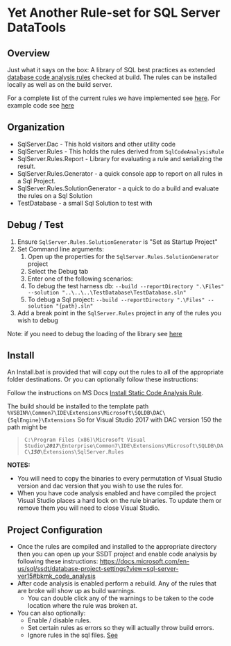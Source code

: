 # Yet Another Rule-set for SQL Server DataTools

## Overview

Just what it says on the box: A library of SQL best practices as extended [database code analysis rules](https://docs.microsoft.com/en-us/sql/ssdt/overview-of-extensibility-for-database-code-analysis-rules?view=sql-server-ver15) checked at build. The rules can be installed locally as well as on the build server.

For a complete list of the current rules we have implemented see [here](docs/table_of_contents.md). For example code see [here](https://github.com/microsoft/DACExtensions/tree/master/RuleSamples)

## Organization

- SqlServer.Dac - This hold visitors and other utility code
- SqlServer.Rules - This holds the rules derived from `SqlCodeAnalysisRule`
- SqlServer.Rules.Report - Library for evaluating a rule and serializing the result.
- SqlServer.Rules.Generator - a quick console app to report on all rules in a Sql Project.
- SqlServer.Rules.SolutionGenerator - a quick to do a build and evaluate the rules on a Sql Solution
- TestDatabase - a small Sql Solution to test with

## Debug / Test

1) Ensure `SqlServer.Rules.SolutionGenerator` is "Set as Startup Project"
1) Set Command line arguments:
    1) Open up the properties for the `SqlServer.Rules.SolutionGenerator` project
    1) Select the Debug tab
    1) Enter one of the following scenarios:
      1) To debug the test harness db: ```--build --reportDirectory ".\Files" --solution "..\..\..\TestDatabase\TestDatabase.sln"```
      1) To debug a Sql project: ```--build --reportDirectory ".\Files" --solution "{path}.sln"```
1) Add a break point in the `SqlServer.Rules` project in any of the rules you wish to debug

Note: if you need to debug the loading of the library see [here](/SqlServer.Rules/README.md)

## Install

An Install.bat is provided that will copy out the rules to all of the appropriate folder destinations. Or you can optionally follow these instructions:

Follow the instructions on MS Docs [Install Static Code Analysis Rule](https://docs.microsoft.com/en-us/sql/ssdt/walkthrough-author-custom-static-code-analysis-rule-assembly?view=sql-server-ver15#install-a-static-code-analysis-rule).

The build should be installed to the template path
`%VSBIN%\Common7\IDE\Extensions\Microsoft\SQLDB\DAC\{SqlEngine}\Extensions`
So for Visual Studio 2017 with DAC version 150 the path might be
> `C:\Program Files (x86)\Microsoft Visual Studio\`***`2017`***`\Enterprise\Common7\IDE\Extensions\Microsoft\SQLDB\DAC\`***`150`***`\Extensions\SqlServer.Rules`

**NOTES:**

- You will need to copy the binaries to every permutation of Visual Studio version and dac version that you wish to use the rules for.  
- When you have code analysis enabled and have compiled the project Visual Studio places a hard lock on the rule binaries. To update them or remove them you will need to close Visual Studio.

## Project Configuration

- Once the rules are compiled and installed to the appropriate directory then you can open up your SSDT project and enable code analysis by following these instructions: https://docs.microsoft.com/en-us/sql/ssdt/database-project-settings?view=sql-server-ver15#bkmk_code_analysis
- After code analysis is enabled perform a rebuild. Any of the rules that are broke will show up as build warnings.
  - You can double click any of the warnings to be taken to the code location where the rule was broken at.
- You can also optionally:
  - Enable / disable rules.
  - Set certain rules as errors so they will actually throw build errors.
  - Ignore rules in the sql files. [See](docs/ignoring_rules.md)
